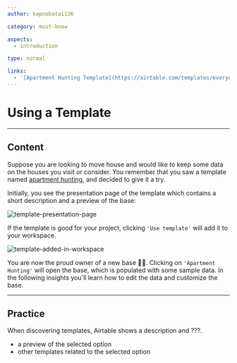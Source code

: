```yaml
---
author: kapnobatai136

category: must-know

aspects:
  - introduction

type: normal

links:
  - '[Apartment Hunting Template](https://airtable.com/templates/everyday-life/expPfTzGnfpwjgWlS/apartment-hunting){website}'
---
```


# Using a Template

---
## Content

Suppose you are looking to move house and would like to keep some data on the houses you visit or consider. You remember that you saw a template named [apartment hunting](https://airtable.com/templates/everyday-life/expPfTzGnfpwjgWlS/apartment-hunting), and decided to give it a try.

Initially, you see the presentation page of the template which contains a short description and a preview of the base:

![template-presentation-page](https://img.enkipro.com/13511682bbdd6d94562e1bda65da89bf.png)

If the template is good for your project, clicking `'Use template'` will add it to your workspace.

![template-added-in-workspace](https://img.enkipro.com/eed5b679439ed412aafafde9368e22ac.png)

You are now the proud owner of a new base 🎉🎉. Clicking on `'Apartment Hunting'` will open the base, which is populated with some sample data. In the following insights you'll learn how to edit the data and customize the base.

---
## Practice

When discovering templates, Airtable shows a description and ???.

* a preview of the selected option
* other templates related to the selected option